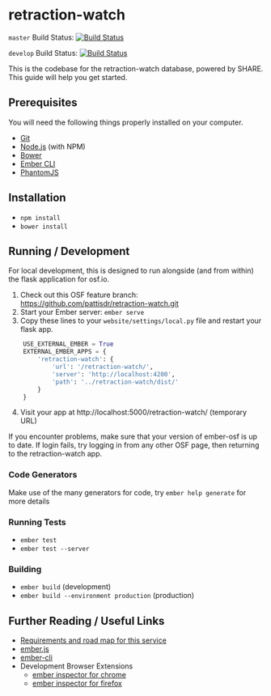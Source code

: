 # retraction-watch

`master` Build Status: [![Build Status](https://travis-ci.org/CenterForOpenScience/ember-preprints.svg?branch=master)](https://travis-ci.org/CenterForOpenScience/ember-preprints)

`develop` Build Status: [![Build Status](https://travis-ci.org/CenterForOpenScience/ember-preprints.svg?branch=develop)](https://travis-ci.org/CenterForOpenScience/ember-preprints)

This is the codebase for the retraction-watch database, powered by SHARE.
This guide will help you get started.

## Prerequisites

You will need the following things properly installed on your computer.

* [Git](http://git-scm.com/)
* [Node.js](http://nodejs.org/) (with NPM)
* [Bower](http://bower.io/)
* [Ember CLI](http://ember-cli.com/)
* [PhantomJS](http://phantomjs.org/)

## Installation
* `npm install`
* `bower install`

## Running / Development
For local development, this is designed to run alongside (and from within) the flask application for osf.io.

1. Check out this OSF feature branch: https://github.com/pattisdr/retraction-watch.git
2. Start your Ember server: `ember serve`
3. Copy these lines to your `website/settings/local.py` file and restart your flask app.
```python
    USE_EXTERNAL_EMBER = True
    EXTERNAL_EMBER_APPS = {
        'retraction-watch': {
            'url': '/retraction-watch/',
            'server': 'http://localhost:4200',
            'path': '../retraction-watch/dist/'
        }
    }
```
4. Visit your app at http://localhost:5000/retraction-watch/ (temporary URL)

If you encounter problems, make sure that your version of ember-osf is up to date. If login fails, try logging in from 
any other OSF page, then returning to the retraction-watch app.

### Code Generators

Make use of the many generators for code, try `ember help generate` for more details

### Running Tests

* `ember test`
* `ember test --server`

### Building

* `ember build` (development)
* `ember build --environment production` (production)

## Further Reading / Useful Links

* [Requirements and road map for this service](https://docs.google.com/spreadsheets/d/1SocElbBjc_Nhme4-SJv2_zytBd1ys8R5aZDb3POe94c/edit#gid=1340026270)
* [ember.js](http://emberjs.com/)
* [ember-cli](http://ember-cli.com/)
* Development Browser Extensions
  * [ember inspector for chrome](https://chrome.google.com/webstore/detail/ember-inspector/bmdblncegkenkacieihfhpjfppoconhi)
  * [ember inspector for firefox](https://addons.mozilla.org/en-US/firefox/addon/ember-inspector/)

